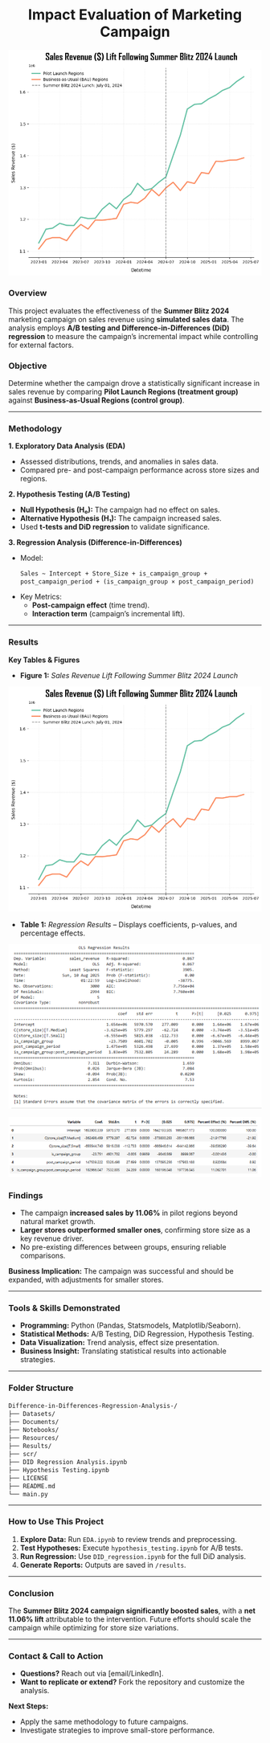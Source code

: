 <h1 align='center'> Impact Evaluation of Marketing Campaign </h1>


![Alt text](Results/1.png)

### **Overview**  
This project evaluates the effectiveness of the **Summer Blitz 2024** marketing campaign on sales revenue using **simulated sales data**. The analysis employs **A/B testing and Difference-in-Differences (DiD) regression** to measure the campaign’s incremental impact while controlling for external factors.  

### **Objective**  
Determine whether the campaign drove a statistically significant increase in sales revenue by comparing **Pilot Launch Regions (treatment group)** against **Business-as-Usual Regions (control group)**.  

---  

### **Methodology**  

**1. Exploratory Data Analysis (EDA)**  
- Assessed distributions, trends, and anomalies in sales data.  
- Compared pre- and post-campaign performance across store sizes and regions.  

**2. Hypothesis Testing (A/B Testing)**  
- **Null Hypothesis (H₀):** The campaign had no effect on sales.  
- **Alternative Hypothesis (H₁):** The campaign increased sales.  
- Used **t-tests and DiD regression** to validate significance.  

**3. Regression Analysis (Difference-in-Differences)**  
- Model:  
  ```  
  Sales ~ Intercept + Store_Size + is_campaign_group + post_campaign_period + (is_campaign_group × post_campaign_period)  
  ```  
- Key Metrics:  
  - **Post-campaign effect** (time trend).  
  - **Interaction term** (campaign’s incremental lift).  

---  

### **Results**  

**Key Tables & Figures**  
- **Figure 1:** *Sales Revenue Lift Following Summer Blitz 2024 Launch*

![Alt text](Results/1.png)

- **Table 1:** *Regression Results* – Displays coefficients, p-values, and percentage effects.  

![Alt text](Results/3.png)


![Alt text](Results/2.png)



### **Findings**  

- The campaign **increased sales by 11.06%** in pilot regions beyond natural market growth.  
- **Larger stores outperformed smaller ones**, confirming store size as a key revenue driver.  
- No pre-existing differences between groups, ensuring reliable comparisons.  

**Business Implication:** The campaign was successful and should be expanded, with adjustments for smaller stores.  

---  

### **Tools & Skills Demonstrated**  
- **Programming:** Python (Pandas, Statsmodels, Matplotlib/Seaborn).  
- **Statistical Methods:** A/B Testing, DiD Regression, Hypothesis Testing.  
- **Data Visualization:** Trend analysis, effect size presentation.  
- **Business Insight:** Translating statistical results into actionable strategies.  

---  

### **Folder Structure**  
```  
Difference-in-Differences-Regression-Analysis-/
├── Datasets/
├── Documents/
├── Notebooks/
├── Resources/
├── Results/
├── scr/
├── DID Regression Analysis.ipynb
├── Hypothesis Testing.ipynb
├── LICENSE
├── README.md
└── main.py
```  

---  

### **How to Use This Project**  
1. **Explore Data:** Run `EDA.ipynb` to review trends and preprocessing.  
2. **Test Hypotheses:** Execute `hypothesis_testing.ipynb` for A/B tests.  
3. **Run Regression:** Use `DID_regression.ipynb` for the full DiD analysis.  
4. **Generate Reports:** Outputs are saved in `/results`.  

---  

### **Conclusion**  
The **Summer Blitz 2024 campaign significantly boosted sales**, with a **net 11.06% lift** attributable to the intervention. Future efforts should scale the campaign while optimizing for store size variations.  

---  

### **Contact & Call to Action**  
- **Questions?** Reach out via [email/LinkedIn].  
- **Want to replicate or extend?** Fork the repository and customize the analysis.  

**Next Steps:**  
- Apply the same methodology to future campaigns.  
- Investigate strategies to improve small-store performance.  
